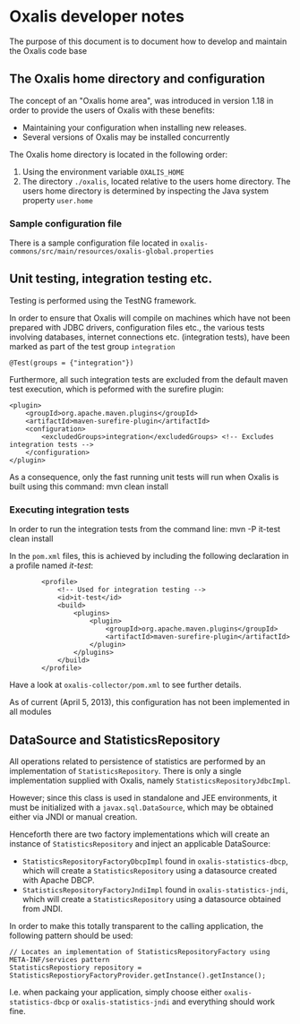 # Oxalis developer notes

The purpose of this document is to document how to develop and maintain the Oxalis code base

## The Oxalis home directory and configuration

The concept of an "Oxalis home area", was introduced in version 1.18 in order to provide the users of Oxalis with these benefits:

* Maintaining your configuration when installing new releases.
* Several versions of Oxalis may be installed concurrently

The Oxalis home directory is located in the following order:

1. Using the environment variable `OXALIS_HOME`
1. The directory `./oxalis`, located relative to the users home directory. The users home directory is determined by
  inspecting the Java system property `user.home`

### Sample configuration file

There is a sample configuration file located in `oxalis-commons/src/main/resources/oxalis-global.properties`

## Unit testing, integration testing etc.

Testing is performed using the TestNG framework.

In order to ensure that Oxalis will compile on machines which have not been prepared with JDBC drivers, configuration files
etc., the various tests involving databases, internet connections etc. (integration tests), have been marked as part of the
test group `integration`

    @Test(groups = {"integration"})

Furthermore, all such integration tests are excluded from the default maven test execution, which is peformed with the
surefire plugin:

    <plugin>
        <groupId>org.apache.maven.plugins</groupId>
        <artifactId>maven-surefire-plugin</artifactId>
        <configuration>
            <excludedGroups>integration</excludedGroups> <!-- Excludes integration tests -->
        </configuration>
    </plugin>

As a consequence, only the fast running unit tests will run when Oxalis is built using this command:
    mvn clean install

### Executing integration tests

In order to run the integration tests from the command line:
    mvn -P it-test clean install

In the `pom.xml` files, this is achieved by including the following declaration in a profile named *it-test*:

            <profile>
                <!-- Used for integration testing -->
                <id>it-test</id>
                <build>
                    <plugins>
                        <plugin>
                            <groupId>org.apache.maven.plugins</groupId>
                            <artifactId>maven-surefire-plugin</artifactId>
                        </plugin>
                    </plugins>
                </build>
            </profile>

Have a look at `oxalis-collector/pom.xml` to see further details.

As of current (April 5, 2013), this configuration has not been implemented in all modules

## DataSource and StatisticsRepository

All operations related to persistence of statistics are performed by an implementation of `StatisticsRepository`. There is only
a single implementation supplied with Oxalis, namely `StatisticsRepositoryJdbcImpl`.

However; since this class is used in standalone and JEE environments, it must be initialized with a `javax.sql.DataSource`,
which may be obtained either via JNDI or manual creation.

Henceforth there are two factory implementations which will create an instance of `StatisticsRepository` and inject an
applicable DataSource:

* `StatisticsRepositoryFactoryDbcpImpl` found in `oxalis-statistics-dbcp`, which will create a `StatisticsRepository` using a
  datasource created with Apache DBCP.
* `StatisticsRepositoryFactoryJndiImpl` found in `oxalis-statistics-jndi`, which will create a `StatisticsRepository` using a
  datasource obtained from JNDI.

In order to make this totally transparent to the calling application, the following pattern should be used:

    // Locates an implementation of StatisticsRepositoryFactory using META-INF/services pattern
    StatisticsRepostiory repository = StatisticsRepostioryFactoryProvider.getInstance().getInstance();

I.e. when packaing your application, simply choose either `oxalis-statistics-dbcp` or `oxalis-statistics-jndi` and everything
should work fine.
